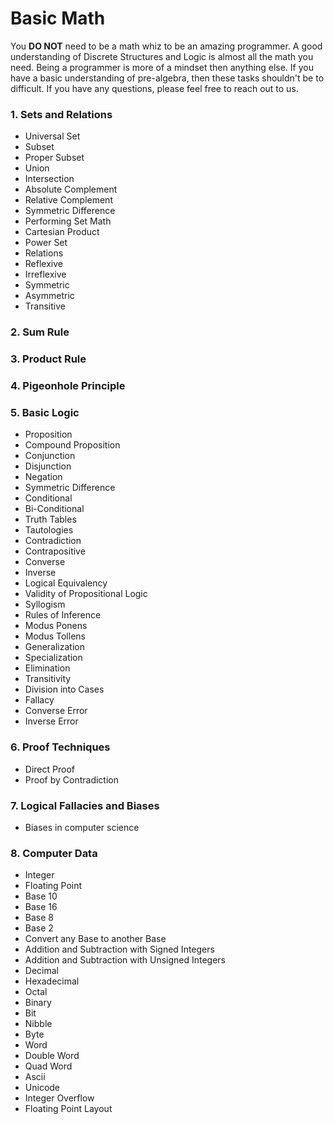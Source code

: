 # Basic Math

You **DO NOT** need to be a math whiz to be an amazing programmer. A good
understanding of Discrete Structures and Logic is almost all the math you need.
Being a programmer is more of a mindset then anything else. If you have a basic
understanding of pre-algebra, then these tasks shouldn't be to difficult. If
you have any questions, please feel free to reach out to us.

### 1. Sets and Relations
  * Universal Set
  * Subset
  * Proper Subset
  * Union
  * Intersection
  * Absolute Complement
  * Relative Complement
  * Symmetric Difference
  * Performing Set Math
  * Cartesian Product
  * Power Set
  * Relations
  * Reflexive
  * Irreflexive
  * Symmetric
  * Asymmetric
  * Transitive

### 2. Sum Rule

### 3. Product Rule

### 4. Pigeonhole Principle

### 5. Basic Logic
  * Proposition
  * Compound Proposition
  * Conjunction
  * Disjunction
  * Negation
  * Symmetric Difference
  * Conditional
  * Bi-Conditional
  * Truth Tables
  * Tautologies
  * Contradiction
  * Contrapositive
  * Converse
  * Inverse
  * Logical Equivalency
  * Validity of Propositional Logic
  * Syllogism
  * Rules of Inference
  * Modus Ponens
  * Modus Tollens
  * Generalization
  * Specialization
  * Elimination
  * Transitivity
  * Division into Cases
  * Fallacy
  * Converse Error
  * Inverse Error

### 6. Proof Techniques
  * Direct Proof
  * Proof by Contradiction

### 7. Logical Fallacies and Biases
  * Biases in computer science

### 8. Computer Data
  * Integer
  * Floating Point
  * Base 10
  * Base 16
  * Base 8
  * Base 2
  * Convert any Base to another Base
  * Addition and Subtraction with Signed Integers
  * Addition and Subtraction with Unsigned Integers
  * Decimal
  * Hexadecimal
  * Octal
  * Binary
  * Bit
  * Nibble
  * Byte
  * Word
  * Double Word
  * Quad Word
  * Ascii
  * Unicode
  * Integer Overflow
  * Floating Point Layout
